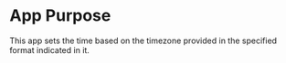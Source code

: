 # App Purpose
This app sets the time based on the timezone provided in the specified format indicated in it.
